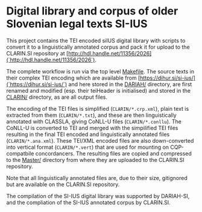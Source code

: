 # Digital library and corpus of older Slovenian legal texts SI-IUS

This project contains the TEI encoded siIUS digital library with scripts to
convert it to a linguistically annotated corpus and pack it for upload to the
CLARIN.SI repository at [http://hdl.handle.net/11356/2026](`http://hdl.handle.net/11356/2026`).

The complete workflow is run via the top level [Makefile](`Makefile`).
The source texts in their complex TEI encoding which are available from
[https://dihur.si/si-ius/](`https://dihur.si/si-ius/`) and here stored in the
[DARIAH/](DARIAH/) directory, are first renamed and modified (esp. their teiHeader is initialised)
and stored in the [CLARIN/](`CLARIN/`) directory, as are all output files.

The encoding of the TEI files is simplified (`CLARIN/*.crp.xml`),
plain text is extracted from them (`CLARIN/*.txt`),
and these are then linguistically annotated with CLASSLA, giving CoNLL-U files (`CLARIN/*.conllu`).
The CoNLL-U is converted to TEI and merged with the simpilified TEI files 
resulting in the final TEI encoded and linguistically annotated files (`CLARIN/*.ana.xml`).
These TEI/XML encoded files are also down-converted into vertical format (`CLARIN/*.vert`)
that are used for mounting on CQP-compatbile concordancers.
The resulting files are copied and compressed to the [Master/](`Master/`) directory from where
they are uploaded to the CLARIN.SI repository.

Note that all linguistically annotated files are, due to their size, gitignored but are
available on the CLARIN.SI repository.

The compilation of the SI-IUS digital library was supported by DARIAH-SI,
and the compliation of the SI-IUS annotated corpus by CLARIN.SI.
